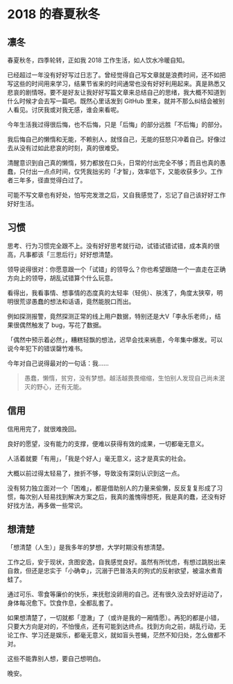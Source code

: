 # 2018 的春夏秋冬

## 凛冬

春夏秋冬，四季轮转，正如我 2018 工作生活，如人饮水冷暖自知。

已经超过一年没有好好写过日志了。曾经觉得自己写文章就是浪费时间，还不如把写这些的时间用来学习，结果节省来的时间通常也没有好好利用起来。真是熟悉又悲哀的剧情呀。要不是好友让我好好写篇文章来总结自己的思绪，我大概不知道到什么时候才会去写一篇吧。既然心里话发到 GitHub 里来，就并不那么纠结会被别人看见。讨厌我或对我无感，谁会来看呢。

今年生活我过得很后悔，也不后悔，只是「后悔」的部分远胜「不后悔」的部分。

我后悔自己的懒惰和无能，不赖别人，就怪自己，无能的狂怒只冲着自己。好像过去从没有过如此悲哀的时刻，真的很难受。

清醒意识到自己真的懒惰，努力都放在口头，日常的付出完全不够；而且也真的愚蠢，只付出一点点时间，仅凭我拙劣的「才智」，效率低下，又能收获多少。工作者三年多，径直觉得白过了。

可能不写文章也有好处，怕写完发泄之后，又自我感觉了，忘记了自己该好好工作好好生活。

## 习惯

思考、行为习惯完全跟不上。没有好好思考就行动，试错试错试错，成本真的很高，凡事都该「三思后行」好好想清楚。

领导说得很对：你愿意跟一个「试错」的领导么？你也希望跟随一个一直走在正确方向上的领导，胡乱试错算个什么玩意。

看得出，我看事情、想事情的态度真的太轻率（轻佻）、肤浅了，角度太狭窄，明明很荒谬愚蠢的想法和话语，竟然能脱口而出。

例如探测报警，竟然探测正常的线上用户数据，特别还是大V「李永乐老师」，结果很偶然触发了 bug，写花了数据。

「偶然中预示着必然」，糟糕轻飘的想法，迟早会找来祸患，今年集中爆发。可以说今年犯下的错误罄竹难书。

今年对自己说得最对的一句话：我……

> 愚蠢，懒惰，贫穷，没有梦想。越活越畏畏缩缩，生怕别人发现自己尚未泯灭的野心，还有无能。

## 信用

信用用完了，就很难挽回。

良好的愿望，没有能力的支撑，便难以获得有效的成果，一切都毫无意义。

人活着就要「有用」，「我是个好人」毫无意义，这才是真实的社会。

大概以前过得太轻易了，挫折不够，导致没有深刻认识到这一点。

没有努力独立面对一个「困难」，都是借助别人的力量来偷懒，反反复复形成了习惯，每次别人轻易找到解决方案之后，我真的羞愧得想死，我是真的蠢，还没有好好找方法，再多做一些常识。

## 想清楚

「想清楚（人生）」是我多年的梦想，大学时期没有想清楚。

工作之后，安于现状，贪图安逸，自我感觉良好。虽然有所忧虑，有想过跳脱出来自救，但还是忠实于「小确幸」，沉溺于巴普洛夫的狗式的反射欲望，被温水煮青蛙了。

通过可乐、零食等廉价的快乐，来抚慰没卵用的自己。还有很久没去好好运动了，身体每况愈下。饮食作息，全都乱套了。

如果想清楚了，一切就都「澄澈」了（或许是我的一厢情愿）。再犯的都是小错，只要大方向是对的，不怕慢点，还有可能到达终点。找到方向之前，胡乱行动，无论工作、学习还是娱乐，都毫无意义，就如盲头苍蝇，茫然不知归处，怎么做都不对。

这些不能靠别人想，要自己想明白。

晚安。
